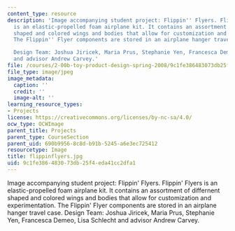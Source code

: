 ```yaml
---
content_type: resource
description: 'Image accompanying student project: Flippin'' Flyers. Flippin'' Flyers
  is an elastic-propelled foam airplane kit. It contains an assortment of differnent
  shaped and colored wings and bodies that allow for customization and experimentation.
  The Flippin'' Flyer components are stored in an airplane hanger travel case.

  Design Team: Joshua Jiricek, Maria Prus, Stephanie Yen, Francesca Demeo, Lisa Schlecht
  and advisor Andrew Carvey.'
file: /courses/2-00b-toy-product-design-spring-2008/9c1fe386483073db25f4eda41cc2dfa1_flippinflyers.jpg
file_type: image/jpeg
image_metadata:
  caption: ''
  credit: ''
  image-alt: ''
learning_resource_types:
- Projects
license: https://creativecommons.org/licenses/by-nc-sa/4.0/
ocw_type: OCWImage
parent_title: Projects
parent_type: CourseSection
parent_uid: 690b9956-8c8d-b91b-5245-a6e3ec725412
resourcetype: Image
title: flippinflyers.jpg
uid: 9c1fe386-4830-73db-25f4-eda41cc2dfa1
---
```

Image accompanying student project: Flippin' Flyers. Flippin' Flyers is an elastic-propelled foam airplane kit. It contains an assortment of differnent shaped and colored wings and bodies that allow for customization and experimentation. The Flippin' Flyer components are stored in an airplane hanger travel case.
Design Team: Joshua Jiricek, Maria Prus, Stephanie Yen, Francesca Demeo, Lisa Schlecht and advisor Andrew Carvey.